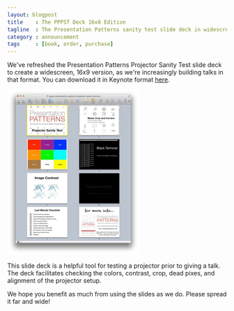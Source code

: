 ```yaml
---
layout: blogpost
title    : The PPPST Deck 16x0 Edition
tagline  : The Presentation Patterns sanity test slide deck in widescreen.
category : announcement
tags     : [book, order, purchase]
---
```

We've refreshed the Presentation Patterns Projector Sanity Test slide deck to create a widescreen, 16x9 version, as we're increasingly building talks in that format. You can download it in Keynote format <a href="http://presentationpatterns.com/assets/presentations/pppst-Presentation-patterns-projector-sanity-test-16x9.key">here</a>.

![PPPST in a Keynote light table view](/images/blog/pppst-2.0-light-table.jpg)

This slide deck is a helpful tool for testing a projector prior to giving a talk. The deck facilitates checking the colors, contrast, crop, dead pixes, and alignment of the projector setup.

We hope you benefit as much from using the slides as we do. Please spread it far and wide!
